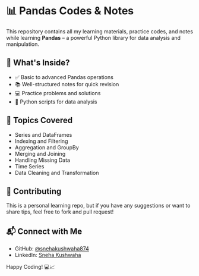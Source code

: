 # 📊 Pandas Codes & Notes
This repository contains all my learning materials, practice codes, and notes while learning **Pandas** – a powerful Python library for data analysis and manipulation.

## 🧠 What's Inside?
- ✅ Basic to advanced Pandas operations
- 📚 Well-structured notes for quick revision
- 💻 Practice problems and solutions
- 🐍 Python scripts for data analysis

## 🔧 Topics Covered
- Series and DataFrames
- Indexing and Filtering
- Aggregation and GroupBy
- Merging and Joining
- Handling Missing Data
- Time Series
- Data Cleaning and Transformation

## 🤝 Contributing
This is a personal learning repo, but if you have any suggestions or want to share tips, feel free to fork and pull request!

## 📬 Connect with Me
- GitHub: [@snehakushwaha874](https://github.com/snehakushwaha874)
- LinkedIn: [Sneha Kushwaha](https://www.linkedin.com/in/snehakushwaha874)

Happy Coding! 💻📈
